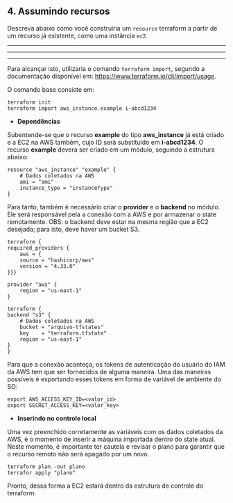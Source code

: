 ## 4. Assumindo recursos

Descreva abaixo como você construiria um `resource` terraform a partir de um recurso já existente, como uma instância `ec2`.

----
----
----

Para alcançar isto, utilizaria o comando `terraform import`, segundo a documentação disponível em: https://www.terraform.io/cli/import/usage.

O comando base consiste em: 

    terraform init
    terraform import aws_instance.example i-abcd1234

- **Dependências**

Subentende-se que o recurso **example** do tipo **aws_instance** já está criado e a EC2 na AWS também, cujo ID será substituido em **i-abcd1234**. O recurso **example** deverá ser criado em um módulo, seguindo a estrutura abaixo:

    resource "aws_instance" "example" {
        # Dados coletados na AWS
        ami = "ami"
        instance_type = "instanceType"
    }

Para tanto, também é necessário criar o **provider** e o **backend** no módulo. Ele será responsável pela a conexão com a AWS e por armazenar o state remotamente. OBS: o backend deve estar na mesma região que a EC2 desejada; para isto, deve haver um bucket S3.

    terraform {
    required_providers {
        aws = {
        source = "hashicorp/aws"
        version = "4.33.0"
    }}}
    
    provider "aws" {
        region = "us-east-1"
    }

    terraform {
    backend "s3" {
        # Dados coletados na AWS
        bucket = "arquivo-tfstates"
        key    = "terraform.tfstate"
        region = "us-east-1"
    }
    }

Para que a conexão aconteça, os tokens de autenticação do usuário do IAM da AWS tem que ser fornecidos de alguma maneira. Uma das maneiras possíveis é exportando esses tokens em forma de variável de ambiente do SO:

    export AWS_ACCESS_KEY_ID=<valor_id>
    export SECRET_ACCESS_KEY=<valor_key>

- **Inserindo no controle local**

Uma vez preenchido corretamente as variáveis com os dados coletados da AWS, é o momento de inserir a máquina importada dentro do state atual. Neste momento, é importante ter cautela e revisar o plano para garantir que o recurso remoto não será apagado por um novo.

    
    terraform plan -out plano
    terrafor apply "plano"

Pronto, dessa forma a EC2 estará dentro da estrutura de controle do terraform.